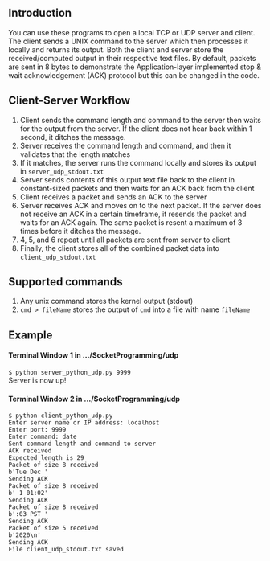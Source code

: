 ## Introduction
You can use these programs to open a local TCP or UDP server and client.
The client sends a UNIX command to the server which then processes it locally and returns its output.
Both the client and server store the received/computed output in their respective text files.
By default, packets are sent in 8 bytes to demonstrate the Application-layer implemented stop & wait acknowledgement (ACK) protocol but this can be changed in the code.

## Client-Server Workflow
1. Client sends the command length and command to the server then waits for the output from the server.
    If the client does not hear back within 1 second, it ditches the message.
2. Server receives the command length and command, and then it validates that the length matches
3. If it matches, the server runs the command locally and stores its output in `server_udp_stdout.txt`
4. Server sends contents of this output text file back to the client in constant-sized packets and then waits for an ACK back from the client
5. Client receives a packet and sends an ACK to the server
6. Server receives ACK and moves on to the next packet.
    If the server does not receive an ACK in a certain timeframe, it resends the packet and waits for an ACK again.
    The same packet is resent a maximum of 3 times before it ditches the message.
7. 4, 5, and 6 repeat until all packets are sent from server to client
8. Finally, the client stores all of the combined packet data into `client_udp_stdout.txt`

## Supported commands
1. Any unix command stores the kernel output (stdout)
2. `cmd > fileName` stores the output of `cmd` into a file with name `fileName`

## Example

#### Terminal Window 1 in .../SocketProgramming/udp

`$ python server_python_udp.py 9999`
\
Server is now up!

#### Terminal Window 2 in .../SocketProgramming/udp

```
$ python client_python_udp.py
Enter server name or IP address: localhost
Enter port: 9999
Enter command: date
Sent command length and command to server
ACK received
Expected length is 29
Packet of size 8 received
b'Tue Dec '
Sending ACK
Packet of size 8 received
b' 1 01:02'
Sending ACK
Packet of size 8 received
b':03 PST '
Sending ACK
Packet of size 5 received
b'2020\n'
Sending ACK
File client_udp_stdout.txt saved
```

